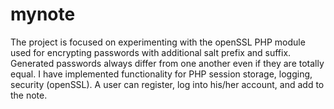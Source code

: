# mynote
The project is focused on experimenting with the openSSL PHP module used for encrypting passwords with additional salt prefix and suffix. Generated passwords always differ from one another even if they are totally equal.
I have implemented functionality for PHP session storage, logging, security (openSSL). A user can register, log into his/her account, and add to the note.

